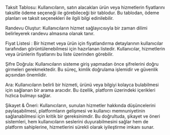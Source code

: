 Taksit Tablosu: Kullanıcıların, satın alacakları ürün veya hizmetlerin fiyatlarını taksitle ödeme seçeneği ile görebileceği bir tablodur. Bu tablodan, ödeme planları ve taksit seçenekleri ile ilgili bilgi edinilebilir.

Randevu Oluştur: Kullanıcıların hizmet sağlayıcısıyla bir zaman dilimi belirleyerek randevu almasına olanak tanır. 

Fiyat Listesi : Bir hizmet veya ürün için fiyatlandırma detaylarının kullanıcılar tarafından görüntülenebilmesi için hazırlanan listedir. Kullanıcılar, hizmetlerin veya ürünlerin fiyatlarını bu liste üzerinden görebilir.

Şifre Doğrula: Kullanıcıların sisteme giriş yapmadan önce şifrelerini doğru girmeleri gerekmektedir. Bu süreç, kimlik doğrulama işlemidir ve güvenlik açısından önemlidir.

Ara: Kullanıcıların belirli bir hizmeti, ürünü veya bilgiyi kolayca bulabilmesi için sağlanan bir arama aracıdır. Bu özellik, platform üzerindeki içerikleri hızlıca bulmayı sağlar.

Şikayet & Öneri: Kullanıcıların, sunulan hizmetler hakkında düşüncelerini paylaşabilmesi, platformların gelişmesi ve kullanıcı memnuniyetinin sağlanabilmesi için kritik bir gereksinimdir. Bu doğrultuda, şikayet ve öneri sistemleri, hem kullanıcıların seslerini duyurabilmesini sağlar hem de platform sahiplerine, hizmetlerini sürekli olarak iyileştirme imkanı sunar.
